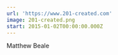 ```yaml
---
url: 'https://www.201-created.com'
image: 201-created.png
start: 2015-01-02T00:00:00.000Z
---
```

Matthew Beale
